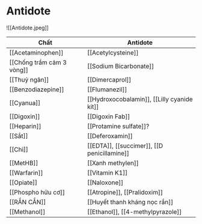 # Antidote

![[Antidote.jpeg]]


| Chất                      | Antidote                                    |
| ------------------------- | ------------------------------------------- |
| [[Acetaminophen]]         | [[Acetylcysteine]]                          |
| [[Chống trầm cảm 3 vòng]] | [[Sodium Bicarbonate]]                      |
| [[Thuỷ ngân]]             | [[Dimercaprol]]                             |
| [[Benzodiazepine]]        | [[Flumanezil]]                              |
| [[Cyanua]]                | [[Hydroxocobalamin]], [[Lilly cyanide kit]] |
| [[Digoxin]]               | [[Digoxin Fab]]                             |
| [[Heparin]]               | [[Protamine sulfate]]?                      |
| [[Sắt]]                   | [[Deferoxamin]]                             |
| [[Chì]]                   | [[EDTA]], [[succimer]], [[D penicillamine]] |
| [[MetHB]]                 | [[Xanh methylen]]                           |
| [[Warfarin]]              | [[Vitamin K1]]                              |
| [[Opiate]]                | [[Naloxone]]                                |
| [[Phospho hữu cơ]]        | [[Atropine]], [[Pralidoxim]]                |
| [[RẮN CẮN]]               | [[Huyết thanh kháng nọc rắn]]               |
| [[Methanol]]              | [[Ethanol]], [[4-methylpyrazole]]           |

